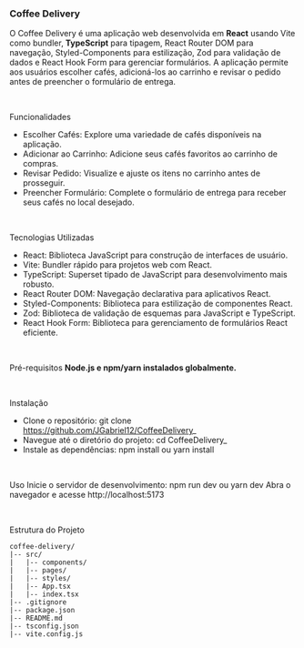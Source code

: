 ### Coffee Delivery

O Coffee Delivery é uma aplicação web desenvolvida em **React** usando Vite como bundler, **TypeScript** para tipagem, React Router DOM para navegação, Styled-Components para estilização, Zod para validação de dados e React Hook Form para gerenciar formulários. A aplicação permite aos usuários escolher cafés, adicioná-los ao carrinho e revisar o pedido antes de preencher o formulário de entrega.

<br>

Funcionalidades

- Escolher Cafés: Explore uma variedade de cafés disponíveis na aplicação.
- Adicionar ao Carrinho: Adicione seus cafés favoritos ao carrinho de compras.
- Revisar Pedido: Visualize e ajuste os itens no carrinho antes de prosseguir.
- Preencher Formulário: Complete o formulário de entrega para receber seus cafés no local desejado.

<br>

Tecnologias Utilizadas

- React: Biblioteca JavaScript para construção de interfaces de usuário.
- Vite: Bundler rápido para projetos web com React.
- TypeScript: Superset tipado de JavaScript para desenvolvimento mais robusto.
- React Router DOM: Navegação declarativa para aplicativos React.
- Styled-Components: Biblioteca para estilização de componentes React.
- Zod: Biblioteca de validação de esquemas para JavaScript e TypeScript.
- React Hook Form: Biblioteca para gerenciamento de formulários React eficiente.

<br>

Pré-requisitos
**Node.js e npm/yarn instalados globalmente.**

<br>

Instalação

- Clone o repositório: git clone https://github.com/JGabriel12/CoffeeDelivery_
- Navegue até o diretório do projeto: cd CoffeeDelivery_
- Instale as dependências: npm install ou yarn install

<br>

Uso
Inicie o servidor de desenvolvimento: npm run dev ou yarn dev
Abra o navegador e acesse http://localhost:5173

<br>

Estrutura do Projeto

```
coffee-delivery/
|-- src/
|   |-- components/
|   |-- pages/
|   |-- styles/
|   |-- App.tsx
|   |-- index.tsx
|-- .gitignore
|-- package.json
|-- README.md
|-- tsconfig.json
|-- vite.config.js

```
